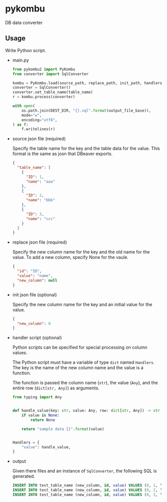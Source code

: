 # pykombu

DB data converter

## Usage

Write Python script.

- main.py

  ```py
  from pykombu2 import PyKombu
  from converter import SqlConverter

  kombu = PyKombu.load(source_path, replace_path, init_path, handlers_path)
  converter = SqlConverter()
  converter.set_table_name(table_name)
  r = kombu.process(converter)

  with open(
      os.path.join(DEST_DIR, "{}.sql".format(output_file_base)),
      mode="w",
      encoding="utf8",
  ) as f:
      f.writelines(r)
  ```

- source json file (required)

  Specify the table name for the key and the table data for the value. This format is the same as josn that DBeaver exports.

  ```json
  {
    "table_name": [
      {
        "ID": 1,
        "name": "aaa"
      },
      {
        "ID": 2,
        "name": "bbb"
      },
      {
        "ID": 3,
        "name": "ccc"
      }
    ]
  }
  ```

- replace json file (required)

  Specify the new column name for the key and the old name for the value. To add a new column, specify None for the vaule.

  ```json
  {
    "id": "ID",
    "value": "name",
    "new_column": null
  }
  ```

- init json file (optional)

  Specify the new column name for the key and an initial value for the value.

  ```json
  {
    "new_column": 0
  }
  ```

- handler script (optional)

  Python scripts can be specified for special processing on column values.

  The Python script must have a variable of type `dict` named `Handlers`. The key is the name of the new column name and the value is a function.

  The function is passed the column name (`str`), the value (`Any`), and the entire row (`dict[str, Any]`) as arguments.

  ```py
  from typing import Any


  def handle_value(key: str, value: Any, row: dict[str, Any]) -> str | None:
      if value is None:
          return None

      return "sample data {}".format(value)


  Handlers = {
      "value": handle_value,
  }
  ```

- output

  Given there files and an instance of `SqlConverter`, the following SQL is generated.

  ```sql
  INSERT INTO test_table_name (new_column, id, value) VALUES (0, 1, "sample data aaa");
  INSERT INTO test_table_name (new_column, id, value) VALUES (0, 2, "sample data bbb");
  INSERT INTO test_table_name (new_column, id, value) VALUES (0, 3, "sample data ccc");
  ```
